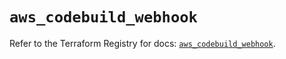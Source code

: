 # `aws_codebuild_webhook`

Refer to the Terraform Registry for docs: [`aws_codebuild_webhook`](https://registry.terraform.io/providers/hashicorp/aws/5.36.0/docs/resources/codebuild_webhook).
